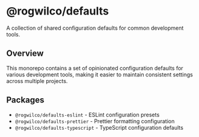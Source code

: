 # @rogwilco/defaults

A collection of shared configuration defaults for common development tools.

## Overview

This monorepo contains a set of opinionated configuration defaults for various development tools, making it easier to maintain consistent settings across multiple projects.

## Packages

- `@rogwilco/defaults-eslint` - ESLint configuration presets
- `@rogwilco/defaults-prettier` - Prettier formatting configuration
- `@rogwilco/defaults-typescript` - TypeScript configuration defaults
